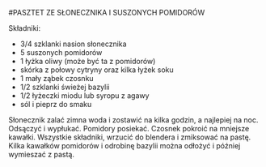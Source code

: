 #PASZTET ZE SŁONECZNIKA I SUSZONYCH POMIDORÓW

Składniki:

* 3/4 szklanki nasion słonecznika
* 5 suszonych pomidorów
* 1 łyżka oliwy (może być ta z pomidorów)
* skórka z połowy cytryny oraz kilka łyżek soku
* 1 mały ząbek czosnku
* 1/2 szklanki świeżej bazylii
* 1/2 łyżeczki miodu lub syropu z agawy
* sól i pieprz do smaku

Słonecznik zalać zimna woda i zostawić na kilka godzin, a najlepiej na noc. Odsączyć i wypłukać.
Pomidory posiekać. Czosnek pokroić na mniejsze kawałki. Wszystkie składniki, wrzucić do blendera i zmiksować na pastę. Kilka kawałków pomidorów i odrobinę bazylii można odłożyć i później wymieszać z pastą.